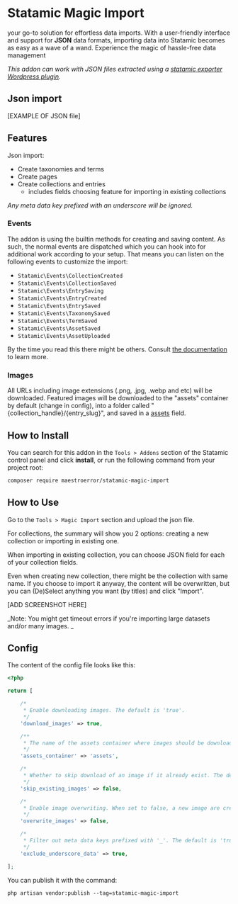 # Statamic Magic Import

your go-to solution for effortless data imports. With a user-friendly interface and support for **JSON** data formats, importing data into Statamic becomes as easy as a wave of a wand. Experience the magic of hassle-free data management

_This addon can work with JSON files extracted using a [statamic exporter Wordpress plugin](https://github.com/maestroerror/wordpress-to-statamic-exporter)._

## Json import

[EXAMPLE OF JSON file]

## Features

Json import:

- Create taxonomies and terms
- Create pages
- Create collections and entries
  - includes fields choosing feature for importing in existing collections

_Any meta data key prefixed with an underscore will be ignored._

### Events

The addon is using the builtin methods for creating and saving content. As such, the normal events are dispatched which you can hook into for additional work according to your setup. That means you can listen on the following events to customize the import:

- `Statamic\Events\CollectionCreated`
- `Statamic\Events\CollectionSaved`
- `Statamic\Events\EntrySaving`
- `Statamic\Events\EntryCreated`
- `Statamic\Events\EntrySaved`
- `Statamic\Events\TaxonomySaved`
- `Statamic\Events\TermSaved`
- `Statamic\Events\AssetSaved`
- `Statamic\Events\AssetUploaded`

By the time you read this there might be others. Consult [the documentation](https://statamic.dev/extending/events#available-events) to learn more.

### Images

All URLs including image extensions (.png, .jpg, .webp and etc) will be downloaded. Featured images will be downloaded to the "assets" container by default (change in config), into a folder called "{collection_handle}/{entry_slug}", and saved in a [assets](https://statamic.dev/fieldtypes/assets) field.

## How to Install

You can search for this addon in the `Tools > Addons` section of the Statamic control panel and click **install**, or run the following command from your project root:

```bash
composer require maestroerror/statamic-magic-import
```

## How to Use

Go to the `Tools > Magic Import` section and upload the json file.

For collections, the summary will show you 2 options: creating a new collection or importing in existing one.

When importing in existing collection, you can choose JSON field for each of your collection fields.

Even when creating new collection, there might be the collection with same name. If you choose to import it anyway, the content will be overwritten, but you can (De)Select anything you want (by titles) and click "Import".

[ADD SCREENSHOT HERE]

_Note: You might get timeout errors if you're importing large datasets and/or many images. _

## Config

The content of the config file looks like this:

```php
<?php

return [

    /*
     * Enable downloading images. The default is 'true'.
     */
    'download_images' => true,

    /**
     * The name of the assets container where images should be downloaded.
     */
    'assets_container' => 'assets',

    /*
     * Whether to skip download of an image if it already exist. The default is 'false'.
     */
    'skip_existing_images' => false,

    /*
     * Enable image overwriting. When set to false, a new image are created with a timestamp suffix, if the image already exists. The default is 'false'.
     */
    'overwrite_images' => false,

    /*
     * Filter out meta data keys prefixed with '_'. The default is 'true'.
     */
    'exclude_underscore_data' => true,

];

```

You can publish it with the command:

`php artisan vendor:publish --tag=statamic-magic-import`
